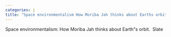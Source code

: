 ```yaml
---
categories: j
title: "Space environmentalism How Moriba Jah thinks about Earths orbit  Slate"
---
```

Space environmentalism: How Moriba Jah thinks about Earth"s orbit.&nbsp;&nbsp;Slate